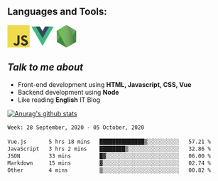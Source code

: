 ## **Languages and Tools:**      
<code><img height="50" src="https://raw.githubusercontent.com/github/explore/80688e429a7d4ef2fca1e82350fe8e3517d3494d/topics/javascript/javascript.png"></code>
<code><img height="50"  src="https://raw.githubusercontent.com/github/explore/80688e429a7d4ef2fca1e82350fe8e3517d3494d/topics/vue/vue.png"></code>
<code><img height="50"  src="https://raw.githubusercontent.com/github/explore/80688e429a7d4ef2fca1e82350fe8e3517d3494d/topics/nodejs/nodejs.png"></code>

## *Talk to me about*
- Front-end development using **HTML, Javascript, CSS, Vue**
- Backend development using **Node**
- Like reading **English** IT Blog    

[![Anurag's github stats](https://github-readme-stats.vercel.app/api?username=qdi5)](https://github.com/anuraghazra/github-readme-stats)    

<!--START_SECTION:waka-->
```text
Week: 28 September, 2020 - 05 October, 2020

Vue.js       5 hrs 18 mins   ██████████████▒░░░░░░░░░░   57.21 % 
JavaScript   3 hrs 2 mins    ████████▒░░░░░░░░░░░░░░░░   32.86 % 
JSON         33 mins         █▓░░░░░░░░░░░░░░░░░░░░░░░   06.00 % 
Markdown     15 mins         ▓░░░░░░░░░░░░░░░░░░░░░░░░   02.74 % 
Other        4 mins          ▒░░░░░░░░░░░░░░░░░░░░░░░░   00.82 % 
```
<!--END_SECTION:waka-->
